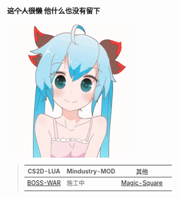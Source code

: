 ### ~~这个人很懒~~ 他什么也没有留下

[QAQ]: # ([生活苦涩])

![LOVE U](img/unnamed.gif "嘤")

>|CS2D-LUA|Mindustry-MOD|其他||
>|--------|-------------|---|---|
>|[BOSS-WAR](https://github.com/LanluZ/CS2D-BOSS-MOD)|    施工中    |[Magic-Square](https://github.com/LanluZ/Magic-Square)||
>|||||
